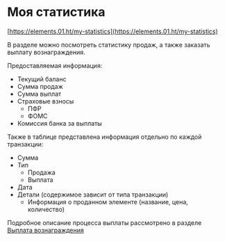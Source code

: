 # Моя статистика

[https://elements.01.ht/my-statistics](https://elements.01.ht/my-statistics)

В разделе можно посмотреть статистику продаж, а также заказать выплату вознаграждения.

Предоставляемая информация:

* Текущий баланс
* Сумма продаж
* Сумма выплат
* Страховые взносы
    * ПФР
    * ФОМС
* Комиссия банка за выплаты

Также в таблице представлена информация отдельно по каждой транзакции:

* Сумма
* Тип
    * Продажа
    * Выплата
* Дата
* Детали (содержимое зависит от типа транзакции)
    * Информация о проданном элементе (название, цена, количество)

Подробное описание процесса выплаты рассмотрено в разделе [Выплата вознаграждения](/guide/payout/)